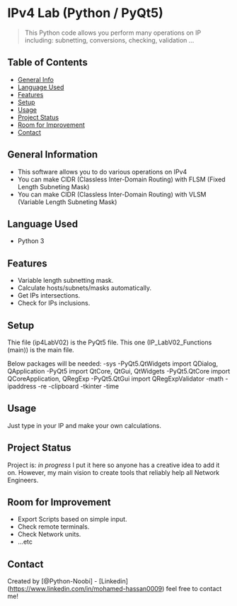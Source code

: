 # IPv4 Lab (Python / PyQt5)
> This Python code allows you perform many operations on IP including: subnetting, conversions, checking, validation ...

## Table of Contents
* [General Info](#general-information)
* [Language Used](#language-used)
* [Features](#features)
* [Setup](#setup)
* [Usage](#usage)
* [Project Status](#project-status)
* [Room for Improvement](#room-for-improvement)
* [Contact](#contact)
<!-- * [License](#license) -->


## General Information
- This software allows you to do various operations on IPv4
- You can make CIDR (Classless Inter-Domain Routing) with FLSM (Fixed Length Subneting Mask)
- You can make CIDR (Classless Inter-Domain Routing) with VLSM (Variable Length Subneting Mask)
 

## Language Used
- Python 3



## Features
- Variable length subnetting mask.
- Calculate hosts/subnets/masks automatically.
- Get IPs intersections.
- Check for IPs inclusions.


## Setup
Thie file (ip4LabV02) is the PyQt5 file.
This one (IP_LabV02_Functions (main)) is the main file.

Below packages will be needed:
-sys
-PyQt5.QtWidgets import QDialog, QApplication
-PyQt5 import QtCore, QtGui, QtWidgets
-PyQt5.QtCore import QCoreApplication, QRegExp
-PyQt5.QtGui import QRegExpValidator
-math
-ipaddress
-re
-clipboard
-tkinter
-time


## Usage
Just type in your IP and make your own calculations.



## Project Status
Project is: _in progress_ I put it here so anyone has a creative idea to add it on. However, my main vision to create tools that reliably help all Network Engineers.


## Room for Improvement
- Export Scripts based on simple input.
- Check remote terminals.
- Check Network units.
- ...etc



## Contact
Created by [@Python-Noobi] - [Linkedin] (https://www.linkedin.com/in/mohamed-hassan0009) feel free to contact me!


<!-- Optional -->
<!-- ## License -->
<!-- This project is open source and available under the [... License](osl-3.0). -->

